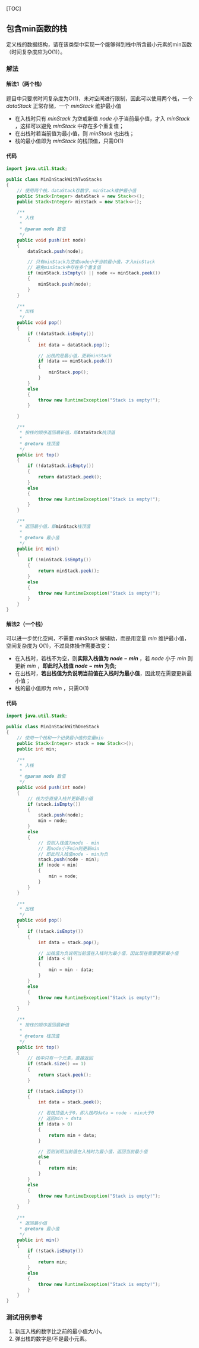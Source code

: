 [TOC]

## 包含min函数的栈
定义栈的数据结构，请在该类型中实现一个能够得到栈中所含最小元素的min函数（时间复杂度应为O(1)）。

### 解法

#### 解法1（两个栈）
题目中只要求时间复杂度为O(1)，未对空间进行限制，因此可以使用两个栈，一个 $dataStack$ 正常存储，一个 $minStack$ 维护最小值
+ 在入栈时只有 $minStack$ 为空或新值 $node$ 小于当前最小值，才入 $minStack$ ，这样可以避免 $minStack$ 中存在多个重复值；
+ 在出栈时若当前值为最小值，则 $minStack$ 也出栈；
+ 栈的最小值即为 $minStack$ 的栈顶值，只需O(1)

#### 代码
```java
import java.util.Stack;

public class MinInStackWithTwoStacks
{
    // 使用两个栈，dataStack存数字，minStack维护最小值
    public Stack<Integer> dataStack = new Stack<>();
    public Stack<Integer> minStack = new Stack<>();

    /**
     * 入栈
     *
     * @param node 数值
     */
    public void push(int node)
    {
        dataStack.push(node);

        // 只有minStack为空或node小于当前最小值，才入minStack
        // 避免minStack中存在多个重复值
        if (minStack.isEmpty() || node <= minStack.peek())
        {
            minStack.push(node);
        }
    }

    /**
     * 出栈
     */
    public void pop()
    {
        if (!dataStack.isEmpty())
        {
            int data = dataStack.pop();

            // 出栈的是最小值，更新minStack
            if (data == minStack.peek())
            {
                minStack.pop();
            }
        }
        else
        {
            throw new RuntimeException("Stack is empty!");
        }

    }

    /**
     * 按栈的顺序返回最新值，即dataStack栈顶值
     *
     * @return 栈顶值
     */
    public int top()
    {
        if (!dataStack.isEmpty())
        {
            return dataStack.peek();
        }
        else
        {
            throw new RuntimeException("Stack is empty!");
        }
    }

    /**
     * 返回最小值，即minStack栈顶值
     *
     * @return 最小值
     */
    public int min()
    {
        if (!minStack.isEmpty())
        {
            return minStack.peek();
        }
        else
        {
            throw new RuntimeException("Stack is empty!");
        }
    }
}
```



#### 解法2（一个栈）
可以进一步优化空间，不需要 $minStack$ 做辅助，而是用变量 $min$ 维护最小值，空间复杂度为 O(1)，不过具体操作需要改变：
+ 在入栈时，若栈不为空，则**实际入栈值为 $node - min$** ，若 $node$ 小于 $min$ 则更新 $min$ ，**即此时入栈值 $node - min$ 为负**;
+ 在出栈时，**若出栈值为负说明当前值在入栈时为最小值**，因此现在需要更新最小值；
+ 栈的最小值即为 $min$ ，只需O(1)

#### 代码
```java
import java.util.Stack;

public class MinInStackWithOneStack
{
    // 使用一个栈和一个记录最小值的变量min
    public Stack<Integer> stack = new Stack<>();
    public int min;

    /**
     * 入栈
     *
     * @param node 数值
     */
    public void push(int node)
    {
        // 栈为空直接入栈并更新最小值
        if (stack.isEmpty())
        {
            stack.push(node);
            min = node;
        }
        else
        {
            // 否则入栈值为node - min
            // 若node小于min则更新min
            // 即此时入栈值node - min为负
            stack.push(node - min);
            if (node < min)
            {
                min = node;
            }
        }
    }

    /**
     * 出栈
     */
    public void pop()
    {
        if (!stack.isEmpty())
        {
            int data = stack.pop();

            // 出栈值为负说明当前值在入栈时为最小值，因此现在需要更新最小值
            if (data < 0)
            {
                min = min - data;
            }
        }
        else
        {
            throw new RuntimeException("Stack is empty!");
        }
    }

    /**
     * 按栈的顺序返回最新值
     *
     * @return 栈顶值
     */
    public int top()
    {
        // 栈中只有一个元素，直接返回
        if (stack.size() == 1)
        {
            return stack.peek();
        }

        if (!stack.isEmpty())
        {
            int data = stack.peek();

            // 若栈顶值大于0，即入栈时data = node - min大于0
            // 返回min + data
            if (data > 0)
            {
                return min + data;
            }

            // 否则说明当前值在入栈时为最小值，返回当前最小值
            else
            {
                return min;
            }
        }
        else
        {
            throw new RuntimeException("Stack is empty!");
        }
    }

    /**
     * 返回最小值
     * @return 最小值
     */
    public int min()
    {
        if (!stack.isEmpty())
        {
            return min;
        }
        else
        {
            throw new RuntimeException("Stack is empty!");
        }
    }
}
```



### 测试用例参考
1. 新压入栈的数字比之前的最小值大/小。
2. 弹出栈的数字是/不是最小元素。
